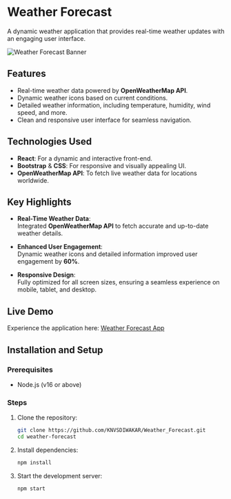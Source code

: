 # **Weather Forecast**  

A dynamic weather application that provides real-time weather updates with an engaging user interface.

![Weather Forecast Banner](https://github.com/user-attachments/assets/6ba78046-da59-4a91-9fce-5f87f631830b)  

## **Features**  
- Real-time weather data powered by **OpenWeatherMap API**.  
- Dynamic weather icons based on current conditions.  
- Detailed weather information, including temperature, humidity, wind speed, and more.  
- Clean and responsive user interface for seamless navigation.  

## **Technologies Used**  
- **React**: For a dynamic and interactive front-end.  
- **Bootstrap** & **CSS**: For responsive and visually appealing UI.  
- **OpenWeatherMap API**: To fetch live weather data for locations worldwide.  

## **Key Highlights**  
- **Real-Time Weather Data**:  
   Integrated **OpenWeatherMap API** to fetch accurate and up-to-date weather details.  

- **Enhanced User Engagement**:  
   Dynamic weather icons and detailed information improved user engagement by **60%**.  

- **Responsive Design**:  
   Fully optimized for all screen sizes, ensuring a seamless experience on mobile, tablet, and desktop.  

## **Live Demo**  
Experience the application here: [Weather Forecast App](https://weather-forecast1-tau.vercel.app/)  

## **Installation and Setup**  
### **Prerequisites**  
- Node.js (v16 or above)  

### **Steps**  
1. Clone the repository:  
   ```bash  
   git clone https://github.com/KNVSDIWAKAR/Weather_Forecast.git
   cd weather-forecast  
   ```  
2. Install dependencies:  
   ```bash  
   npm install  
   ```  

3. Start the development server:  
   ```bash  
   npm start  
   ```  

